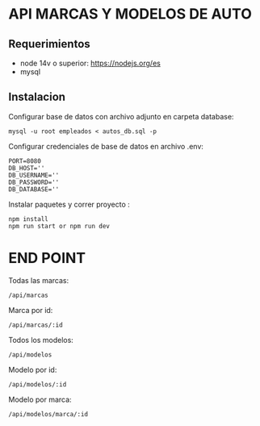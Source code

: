 # API MARCAS Y MODELOS DE AUTO

## Requerimientos

- node 14v o superior: https://nodejs.org/es
- mysql

## Instalacion

Configurar base de datos con archivo adjunto en carpeta database:
 
    mysql -u root empleados < autos_db.sql -p 

Configurar credenciales de base de datos en archivo .env:

    PORT=8080
    DB_HOST=''
    DB_USERNAME=''
    DB_PASSWORD=''
    DB_DATABASE=''

Instalar paquetes y correr proyecto :

    npm install
    npm run start or npm run dev

# END POINT

Todas las marcas:

    /api/marcas

Marca por id:

    /api/marcas/:id

Todos los modelos:

    /api/modelos

Modelo por id:

    /api/modelos/:id

Modelo por marca:

    /api/modelos/marca/:id